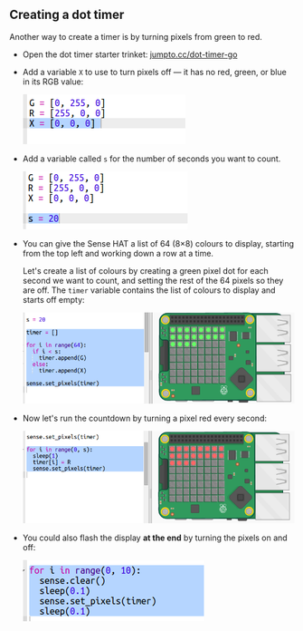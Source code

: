 ## Creating a dot timer

Another way to create a timer is by turning pixels from green to red.

+ Open the dot timer starter trinket: <a href="http://jumpto.cc/dot-timer-go" target="_blank">jumpto.cc/dot-timer-go</a>

+ Add a variable `X` to use to turn pixels off — it has no red, green, or blue in its RGB value:
    
    ![screenshot](images/timer-off.png)

+ Add a variable called `s` for the number of seconds you want to count.
    
    ![screenshot](images/timer-seconds.png)

+ You can give the Sense HAT a list of 64 (8×8) colours to display, starting from the top left and working down a row at a time.
    
    Let's create a list of colours by creating a green pixel dot for each second we want to count, and setting the rest of the 64 pixels so they are off. The `timer` variable contains the list of colours to display and starts off empty:
    
    ![schermata](images/timer-setup.png)

+ Now let's run the countdown by turning a pixel red every second:
    
    ![screenshot](images/timer-turn-red.png)

+ You could also flash the display **at the end** by turning the pixels on and off:
    
    ![schermata](images/timer-flash.png)